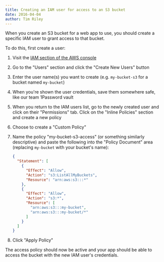 ```yaml
---
title: Creating an IAM user for access to an S3 bucket
date: 2016-04-04
author: Tim Riley
---
```


When you create an S3 bucket for a web app to use, you should create a specific IAM user to grant access to that bucket.

To do this, first create a user:

1. Visit the [IAM section of the AWS console](https://console.aws.amazon.com/iam)
2. Go to the "Users" section and click the "Create New Users" button
3. Enter the user name(s) you want to create (e.g. `my-bucket-s3` for a bucket named `my-bucket`)
4. When you're shown the user credentials, save them somewhere safe, like our team 1Password vault
5. When you return to the IAM users list, go to the newly created user and click on their "Permissions" tab. Click on the "Inline Policies" section and create a new policy
6. Choose to create a "Custom Policy"
7. Name the policy "my-bucket-s3-access" (or something similarly descriptive) and paste the following into the "Policy Document" area (replacing `my-bucket` with your bucket's name):

    ```json
    {
      "Statement": [
        {
          "Effect": "Allow",
          "Action": "s3:ListAllMyBuckets",
          "Resource": "arn:aws:s3:::*"
        },
        {
          "Effect": "Allow",
          "Action": "s3:*",
          "Resource": [
            "arn:aws:s3:::my-bucket",
            "arn:aws:s3:::my-bucket/*"
          ]
        }
      ]
    }
    ```
8. Click "Apply Policy"

The access policy should now be active and your app should be able to access the bucket with the new IAM user's credentials.
